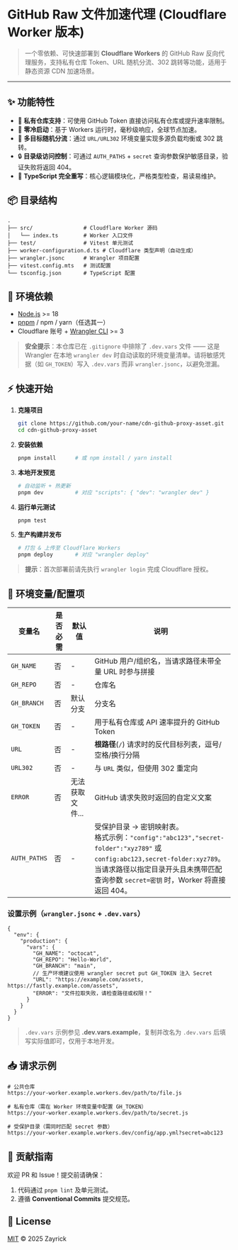 # GitHub Raw 文件加速代理 (Cloudflare Worker 版本)

> 一个零依赖、可快速部署到 **Cloudflare Workers** 的 GitHub Raw 反向代理服务，支持私有仓库 Token、URL 随机分流、302 跳转等功能，适用于静态资源 CDN 加速场景。

---

## ✨ 功能特性

- 🔑 **私有仓库支持**：可使用 GitHub Token 直接访问私有仓库或提升速率限制。
- 🚀 **零冷启动**：基于 Workers 运行时，毫秒级响应，全球节点加速。
- 🔀 **多目标随机分流**：通过 `URL/URL302` 环境变量实现多源负载均衡或 302 跳转。
- 🔒 **目录级访问控制**：可通过 `AUTH_PATHS` + `secret` 查询参数保护敏感目录，验证失败将返回 404。
- 📝 **TypeScript 完全重写**：核心逻辑模块化，严格类型检查，易读易维护。

## 📦 目录结构

```text
.
├── src/                # Cloudflare Worker 源码
│   └── index.ts        # Worker 入口文件
├── test/               # Vitest 单元测试
├── worker-configuration.d.ts # Cloudflare 类型声明（自动生成）
├── wrangler.jsonc      # Wrangler 项目配置
├── vitest.config.mts   # 测试配置
└── tsconfig.json       # TypeScript 配置
```

## 🔧 环境依赖

- [Node.js](https://nodejs.org/) >= 18
- [pnpm](https://pnpm.io/) / npm / yarn（任选其一）
- Cloudflare 账号 + [Wrangler CLI](https://developers.cloudflare.com/workers/wrangler) >= 3

> **安全提示**：本仓库已在 `.gitignore` 中排除了 `.dev.vars` 文件 —— 这是 Wrangler 在本地 `wrangler dev` 时自动读取的环境变量清单。请将敏感凭据（如 `GH_TOKEN`）写入 `.dev.vars` 而非 `wrangler.jsonc`，以避免泄漏。

## ⚡ 快速开始

1. **克隆项目**

   ```bash
   git clone https://github.com/your-name/cdn-github-proxy-asset.git
   cd cdn-github-proxy-asset
   ```

2. **安装依赖**

   ```bash
   pnpm install      # 或 npm install / yarn install
   ```

3. **本地开发预览**

   ```bash
   # 自动监听 + 热更新
   pnpm dev          # 对应 "scripts": { "dev": "wrangler dev" }
   ```

4. **运行单元测试**

   ```bash
   pnpm test
   ```

5. **生产构建并发布**

   ```bash
   # 打包 & 上传至 Cloudflare Workers
   pnpm deploy       # 对应 "wrangler deploy"
   ```

> **提示**：首次部署前请先执行 `wrangler login` 完成 Cloudflare 授权。

## 🔐 环境变量/配置项

| 变量名      | 是否必需 | 默认值 | 说明 |
|-------------|---------|--------|------|
| `GH_NAME`   | 否      | -      | GitHub 用户/组织名，当请求路径未带全量 URL 时参与拼接 |
| `GH_REPO`   | 否      | -      | 仓库名 |
| `GH_BRANCH` | 否      | 默认分支 | 分支名 |
| `GH_TOKEN`  | 否      | -      | 用于私有仓库或 API 速率提升的 GitHub Token |
| `URL`       | 否      | -      | **根路径**(`/`) 请求时的反代目标列表，逗号/空格/换行分隔 |
| `URL302`    | 否      | -      | 与 `URL` 类似，但使用 302 重定向 |
| `ERROR`     | 否      | 无法获取文件... | GitHub 请求失败时返回的自定义文案 |
| `AUTH_PATHS`| 否      | - | 受保护目录 → 密钥映射表。<br/>格式示例：`"config":"abc123","secret-folder":"xyz789"` 或 `config:abc123,secret-folder:xyz789`。<br/>当请求路径以指定目录开头且未携带匹配查询参数 `secret=密钥` 时，Worker 将直接返回 404。|

### 设置示例（`wrangler.jsonc` + `.dev.vars`）

```jsonc
{
  "env": {
    "production": {
      "vars": {
        "GH_NAME": "octocat",
        "GH_REPO": "Hello-World",
        "GH_BRANCH": "main",
        // 生产环境建议使用 wrangler secret put GH_TOKEN 注入 Secret
        "URL": "https://example.com/assets, https://fastly.example.com/assets",
        "ERROR": "文件拉取失败，请检查路径或权限！"
      }
    }
  }
}
```

> `.dev.vars` 示例参见 **.dev.vars.example**，复制并改名为 `.dev.vars` 后填写实际值即可，仅用于本地开发。

## 📥 请求示例

```text
# 公共仓库
https://your-worker.example.workers.dev/path/to/file.js

# 私有仓库（需在 Worker 环境变量中配置 GH_TOKEN）
https://your-worker.example.workers.dev/path/to/secret.js

# 受保护目录（需同时匹配 secret 参数）
https://your-worker.example.workers.dev/config/app.yml?secret=abc123
```

## 🧩 贡献指南

欢迎 PR 和 Issue！提交前请确保：

1. 代码通过 `pnpm lint` 及单元测试。
2. 遵循 **Conventional Commits** 提交规范。

## 📝 License

[MIT](LICENSE) © 2025 Zayrick